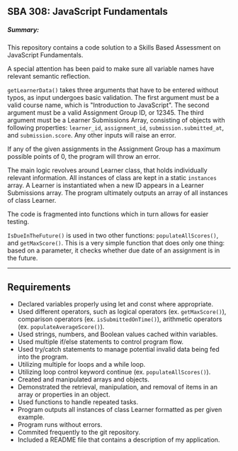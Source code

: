 <h2>SBA 308: JavaScript Fundamentals</h2>
<h5>Summary:</h5>
<p>This repository contains a code solution to a Skills Based Assessment on JavaScript Fundamentals.</p>
<p>A special attention has been paid to make sure all variable names have relevant semantic reflection.</p>
<p><code>getLearnerData()</code> takes three arguments that have to be entered without typos, as input undergoes basic validation. The first argument must be a valid course name, which is "Introduction to JavaScript". The second argument must be a valid Assignment Group ID, or 12345. The third argument must be a Learner Submissions Array, consisting of objects with following properties: <code>learner_id</code>, <code>assignment_id</code>, <code>submission.submitted_at</code>, and <code>submission.score</code>. Any other inputs will raise an error.</p>
<p>If any of the given assignments in the Assignment Group has a maximum possible points of 0, the program will throw an error.</p>
<p>The main logic revolves around Learner class, that holds individually relevant information. All instances of class are kept in a static <code>instances</code> array. A Learner is instantiated when a new ID appears in a Learner Submissions array. The program ultimately outputs an array of all instances of class Learner.</p>
<p>The code is fragmented into functions which in turn allows for easier testing.</p>
<p><code>IsDueInTheFuture()</code> is used in two other functions: <code>populateAllScores()</code>, and <code>getMaxScore()</code>. This is a very simple function that does only one thing: based on a parameter, it checks whether due date of an assignment is in the future.</p>
<hr>
<h2>Requirements</h2>
<ul>
<li>Declared variables properly using let and const where appropriate.</li>
<li>Used different operators, such as logical operators (ex. <code>getMaxScore()</code>), comparison operators (ex. <code>isSubmittedOnTime()</code>), arithmetic operators (ex. <code>populateAverageScore()</code>).</li>
<li>Used strings, numbers, and Boolean values cached within variables.</li>
<li>Used multiple if/else statements to control program flow.</li>
<li>Used try/catch statements to manage potential invalid data being fed into the program.</li>
<li>Utilizing multiple for loops and a while loop.</li>
<li>Utilizing loop control keyword continue (ex. <code>populateAllScores()</code>).</li>
<li>Created and manipulated arrays and objects.</li>
<li>Demonstrated the retrieval, manipulation, and removal of items in an array or properties in an object.</li>
<li>Used functions to handle repeated tasks.</li>
<li>Program outputs all instances of class Learner formatted as per given example.</li>
<li>Program runs without errors.</li>
<li>Commited frequently to the git repository.</li>
<li>Included a README file that contains a description of my application.</li>
</ul>